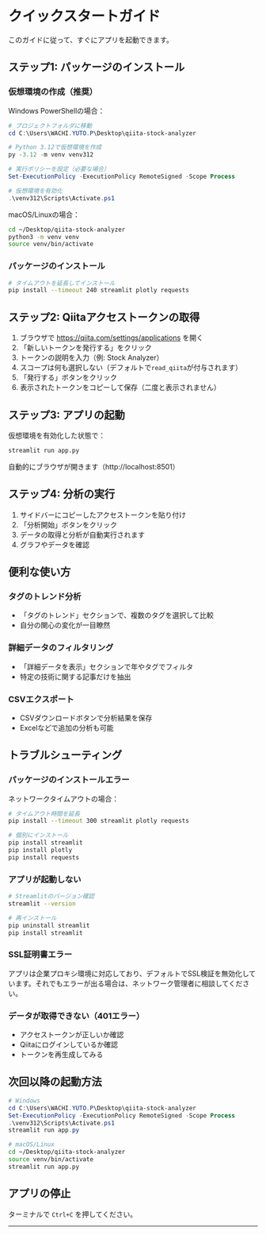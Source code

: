 # クイックスタートガイド

このガイドに従って、すぐにアプリを起動できます。

## ステップ1: パッケージのインストール

### 仮想環境の作成（推奨）

Windows PowerShellの場合：

```powershell
# プロジェクトフォルダに移動
cd C:\Users\WACHI.YUTO.P\Desktop\qiita-stock-analyzer

# Python 3.12で仮想環境を作成
py -3.12 -m venv venv312

# 実行ポリシーを設定（必要な場合）
Set-ExecutionPolicy -ExecutionPolicy RemoteSigned -Scope Process

# 仮想環境を有効化
.\venv312\Scripts\Activate.ps1
```

macOS/Linuxの場合：

```bash
cd ~/Desktop/qiita-stock-analyzer
python3 -m venv venv
source venv/bin/activate
```

### パッケージのインストール

```bash
# タイムアウトを延長してインストール
pip install --timeout 240 streamlit plotly requests
```

## ステップ2: Qiitaアクセストークンの取得

1. ブラウザで https://qiita.com/settings/applications を開く
2. 「新しいトークンを発行する」をクリック
3. トークンの説明を入力（例: Stock Analyzer）
4. スコープは何も選択しない（デフォルトで`read_qiita`が付与されます）
5. 「発行する」ボタンをクリック
6. 表示されたトークンをコピーして保存（二度と表示されません）

## ステップ3: アプリの起動

仮想環境を有効化した状態で：

```bash
streamlit run app.py
```

自動的にブラウザが開きます（http://localhost:8501）

## ステップ4: 分析の実行

1. サイドバーにコピーしたアクセストークンを貼り付け
2. 「分析開始」ボタンをクリック
3. データの取得と分析が自動実行されます
4. グラフやデータを確認

## 便利な使い方

### タグのトレンド分析
- 「タグのトレンド」セクションで、複数のタグを選択して比較
- 自分の関心の変化が一目瞭然

### 詳細データのフィルタリング
- 「詳細データを表示」セクションで年やタグでフィルタ
- 特定の技術に関する記事だけを抽出

### CSVエクスポート
- CSVダウンロードボタンで分析結果を保存
- Excelなどで追加の分析も可能

## トラブルシューティング

### パッケージのインストールエラー

ネットワークタイムアウトの場合：

```bash
# タイムアウト時間を延長
pip install --timeout 300 streamlit plotly requests

# 個別にインストール
pip install streamlit
pip install plotly
pip install requests
```

### アプリが起動しない

```bash
# Streamlitのバージョン確認
streamlit --version

# 再インストール
pip uninstall streamlit
pip install streamlit
```

### SSL証明書エラー

アプリは企業プロキシ環境に対応しており、デフォルトでSSL検証を無効化しています。それでもエラーが出る場合は、ネットワーク管理者に相談してください。

### データが取得できない（401エラー）

- アクセストークンが正しいか確認
- Qiitaにログインしているか確認
- トークンを再生成してみる

## 次回以降の起動方法

```powershell
# Windows
cd C:\Users\WACHI.YUTO.P\Desktop\qiita-stock-analyzer
Set-ExecutionPolicy -ExecutionPolicy RemoteSigned -Scope Process
.\venv312\Scripts\Activate.ps1
streamlit run app.py
```

```bash
# macOS/Linux
cd ~/Desktop/qiita-stock-analyzer
source venv/bin/activate
streamlit run app.py
```

## アプリの停止

ターミナルで `Ctrl+C` を押してください。

---


